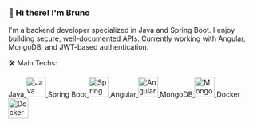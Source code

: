 ### 👋 Hi there! I'm Bruno
I'm a backend developer specialized in Java and Spring Boot. I enjoy building secure, well-documented APIs. Currently working with Angular, MongoDB, and JWT-based authentication.

🛠️ Main Techs: 
<p align="left">Java<a href="https://www.java.com" target="_blank"> <img src="https://cdn.jsdelivr.net/gh/devicons/devicon/icons/java/java-original.svg" alt="Java" width="40" height="40"/> 
</a>Spring Boot<a href="https://spring.io/" target="_blank"> <img src="https://cdn.jsdelivr.net/gh/devicons/devicon/icons/spring/spring-original.svg" alt="Spring Boot" width="40" height="40"/> 
</a>Angular<a href="https://angular.io/" target="_blank"> <img src="https://cdn.jsdelivr.net/gh/devicons/devicon/icons/angularjs/angularjs-original.svg" alt="Angular" width="40" height="40"/>
</a>MongoDB<a href="https://www.mongodb.com/" target="_blank"> <img src="https://cdn.jsdelivr.net/gh/devicons/devicon/icons/mongodb/mongodb-original.svg" alt="MongoDB" width="40" height="40"/>
</a>Docker<a href="https://www.docker.com/" target="_blank"> <img src="https://cdn.jsdelivr.net/gh/devicons/devicon/icons/docker/docker-original.svg" alt="Docker" width="40" height="40"/>
